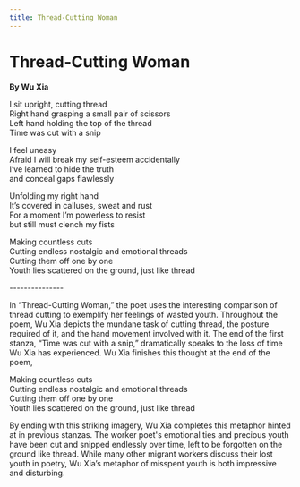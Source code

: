 ```yaml
---
title: Thread-Cutting Woman
---
```


# Thread-Cutting Woman
**By Wu Xia**

I sit upright, cutting thread<br />
Right hand grasping a small pair of scissors<br />
Left hand holding the top of the thread<br />
Time was cut with a snip<br />

I feel uneasy<br />
Afraid I will break my self-esteem accidentally<br />
I’ve learned to hide the truth<br />
and conceal gaps flawlessly<br />

Unfolding my right hand<br />
It’s covered in calluses, sweat and rust<br />
For a moment I’m powerless to resist<br />
but still must clench my fists<br />

Making countless cuts<br />
Cutting endless nostalgic and emotional threads<br />
Cutting them off one by one<br />
Youth lies scattered on the ground, just like thread<br />

---------------<br />

In “Thread-Cutting Woman,” the poet uses the interesting comparison of thread cutting to exemplify her  feelings of wasted youth. Throughout the poem, Wu Xia depicts the mundane task of cutting thread, the posture required of it, and the hand movement involved with it. The end of the first stanza, “Time was cut with a snip,” dramatically speaks to the loss of time Wu Xia has experienced. Wu Xia finishes this thought at the end of the poem,

Making countless cuts<br />
Cutting endless nostalgic and emotional threads<br />
Cutting them off one by one<br />
Youth lies scattered on the ground, just like thread<br />

By ending with this striking imagery, Wu Xia completes this metaphor hinted at in previous stanzas. The worker poet's emotional ties and precious youth have been cut and snipped endlessly over time, left to be forgotten on the ground like thread. While many other migrant workers discuss their lost youth in poetry, Wu Xia’s metaphor of misspent youth is both impressive and disturbing.  
